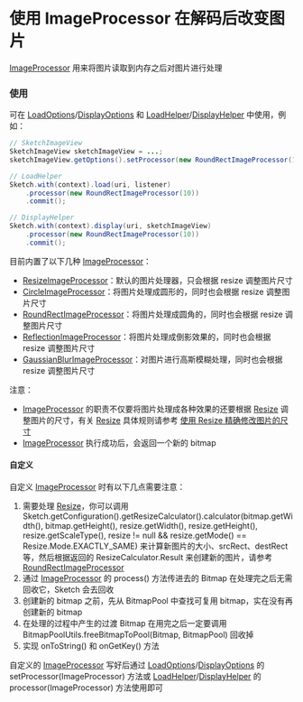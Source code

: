 # 使用 ImageProcessor 在解码后改变图片

[ImageProcessor] 用来将图片读取到内存之后对图片进行处理

### 使用

可在 [LoadOptions]/[DisplayOptions] 和 [LoadHelper]/[DisplayHelper] 中使用，例如：

```java
// SketchImageView
SketchImageView sketchImageView = ...;
sketchImageView.getOptions().setProcessor(new RoundRectImageProcessor(10));

// LoadHelper
Sketch.with(context).load(uri, listener)
    .processor(new RoundRectImageProcessor(10))
    .commit();

// DisplayHelper
Sketch.with(context).display(uri, sketchImageView)
    .processor(new RoundRectImageProcessor(10))
    .commit();
```

目前内置了以下几种 [ImageProcessor]：

* [ResizeImageProcessor]：默认的图片处理器，只会根据 resize 调整图片尺寸
* [CircleImageProcessor]：将图片处理成圆形的，同时也会根据 resize 调整图片尺寸
* [RoundRectImageProcessor]：将图片处理成圆角的，同时也会根据 resize 调整图片尺寸
* [ReflectionImageProcessor]：将图片处理成倒影效果的，同时也会根据 resize 调整图片尺寸
* [GaussianBlurImageProcessor]：对图片进行高斯模糊处理，同时也会根据 resize 调整图片尺寸

注意：
* [ImageProcessor] 的职责不仅要将图片处理成各种效果的还要根据 [Resize] 调整图片的尺寸，有关 [Resize] 具体规则请参考 [使用 Resize 精确修改图片的尺寸][resize]
* [ImageProcessor] 执行成功后，会返回一个新的 bitmap

#### 自定义

自定义 [ImageProcessor] 时有以下几点需要注意：

1. 需要处理 [Resize]，你可以调用 Sketch.getConfiguration().getResizeCalculator().calculator(bitmap.getWidth(), bitmap.getHeight(), resize.getWidth(), resize.getHeight(), resize.getScaleType(), resize != null && resize.getMode() == Resize.Mode.EXACTLY_SAME) 来计算新图片的大小、srcRect、destRect等，然后根据返回的 ResizeCalculator.Result 来创建新的图片，请参考 [RoundRectImageProcessor]
2. 通过 [ImageProcessor] 的 process() 方法传进去的 Bitmap 在处理完之后无需回收它，Sketch 会去回收
3. 创建新的 bitmap 之前，先从 BitmapPool 中查找可复用 bitmap，实在没有再创建新的 bitmap
4. 在处理的过程中产生的过渡 Bitmap 在用完之后一定要调用 BitmapPoolUtils.freeBitmapToPool(Bitmap, BitmapPool) 回收掉
4. 实现 onToString() 和 onGetKey() 方法

自定义的 [ImageProcessor] 写好后通过 [LoadOptions]/[DisplayOptions] 的 setProcessor(ImageProcessor) 方法或 [LoadHelper]/[DisplayHelper] 的 processor(ImageProcessor) 方法使用即可

[ImageProcessor]: ../../sketch/src/main/java/me/panpf/sketch/process/ImageProcessor.java
[ImageDecoder]: ../../sketch/src/main/java/me/panpf/sketch/decode/ImageDecoder.java
[ResizeImageProcessor]: ../../sketch/src/main/java/me/panpf/sketch/process/ResizeImageProcessor.java
[CircleImageProcessor]: ../../sketch/src/main/java/me/panpf/sketch/process/CircleImageProcessor.java
[ReflectionImageProcessor]: ../../sketch/src/main/java/me/panpf/sketch/process/ReflectionImageProcessor.java
[RoundRectImageProcessor]: ../../sketch/src/main/java/me/panpf/sketch/process/RoundRectImageProcessor.java
[GaussianBlurImageProcessor]: ../../sketch/src/main/java/me/panpf/sketch/process/GaussianBlurImageProcessor.java
[resize]: resize.md
[Resize]: resize.md
[LoadOptions]: ../../sketch/src/main/java/me/panpf/sketch/request/LoadOptions.java
[DisplayOptions]: ../../sketch/src/main/java/me/panpf/sketch/request/DisplayOptions.java
[LoadHelper]: ../../sketch/src/main/java/me/panpf/sketch/request/LoadHelper.java
[DisplayHelper]: ../../sketch/src/main/java/me/panpf/sketch/request/DisplayHelper.java
